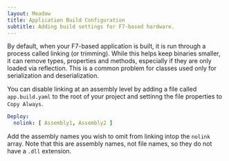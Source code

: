 ```yaml
---
layout: Meadow
title: Application Build Configuration
subtitle: Adding build settings for F7-based hardware.
---
```


By default, when your F7-based application is built, it is run through a process called linking (or trimming).  While this helps keep binaries smaller, it can remove types, properties and methods, especially if they are only loaded via reflection.  This is a common problem for classes used only for serialization and deserialization.

You can disable linking at an assembly level by adding a file called `app.build.yaml` to the root of your project and settinng the file properties to `Copy Always`.

```yml
Deploy:
  nolink: [ Assembly1, Assembly2 ]
```

Add the assembly names you wish to omit from linking intop the `nolink` array.  Note that this are assembly names, not file names, so they do not have a `.dll` extension.
